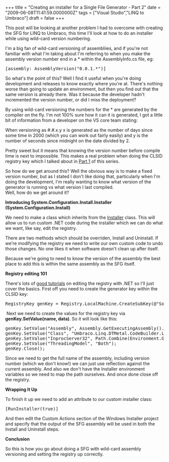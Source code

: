 ﻿+++
title = "Creating an installer for a Single File Generator - Part 2"
date = "2009-06-08T11:41:59.0000000Z"
tags = ["Visual Studio","LINQ to Umbraco"]
draft = false
+++

<p>This post will be looking at another problem I had to overcome with creating the SFG for LINQ to Umbraco, this time I'll look at how to do an installer while using wild-card version numbering.</p>
<p>I'm a big fan of wild-card versioning of assembliies, and if you're not familiar with what I'm taking about I'm referring to when you make the assembly version number end in a * within the AssemblyInfo.cs file, eg:</p>
<pre class="brush:csharp">[assembly: AssemblyVersion("0.0.1.*")]</pre>
<p>So what's the point of this? Well I find it useful when you're doing development and releases to know exactly where you're at.&nbsp;There's nothing worse than going to update an environment, but then you find out that the same version is already there. Was it because the developer hadn't incremented the version number, or did I miss the deployment?</p>
<p>By using wild-card versioning the numbers&nbsp;for the * are generated by the compiler on the fly. I'm not 100% sure how it can it is generated, I got a little bit of information from a developer on the VS core team stating:</p>
<p>When versioning as #.#.x.y x is generated as the number of days since some time in 2000 (which you can work out fairly easily) and y is the number of seconds since midnight on&nbsp;the date divided by 2.</p>
<p>Pretty sweet but it means that knowing the version number before compile time is next to impossible. This makes a real problem when doing the CLSID registry key which I talked about in <a href="/{localLink:1433}" target="_blank" title="Creating an installer for a Single File Generator - Part 1">Part 1</a> of this series.</p>
<p>So how do we get around this? Well the obvious way is to make a fixed version number, but as I stated I don't like doing that, particularly when I'm doing the development, I'm really wanting to know what version of the generator is running vs what version I last compiled.<br />Well, how do we get around it?</p>
<p><strong>Introducing System.Configuration.Install.Installer (System.Configuration.Install)</strong></p>
<p>We need to make a class which inherits from the <a href="http://msdn.microsoft.com/en-us/library/system.configuration.install.installer.aspx" target="_blank">Installer</a> class. This will allow us to run custom .NET code during the installer which we can do what we want, like say, edit the registry.</p>
<p>There are two methods which should be overriden, Install and Uninstall. If we're modifying the registry we need to write our own custom code to undo those changes. No one likes it when software doesn't clean up after itself.</p>
<p>Because we're going to need to know the version of the assembly the best place to add this is within the same assembly as the SFG itself.</p>
<p><strong>Registry editing 101</strong></p>
<p>There's lots of <a href="http://lmgtfy.com/?q=.net+registry+editing" target="_blank">good tutorials</a> on editing the registry with .NET so I'll just cover the basics. First off you need to create the generator key within the CLSID key:</p>
<pre class="brush:csharp">RegistryKey genKey = Registry.LocalMachine.CreateSubKey(@"Software\Microsoft\VisualStudio\9.0\CLSID\{52B316AA-1997-4c81-9969-95404C09EEB4}");</pre>
<p>&nbsp;Next we need to create the values for the registry key via <strong>genKey.SetValue(name, data)</strong>. So it will look like this:</p>
<pre class="brush:csharp">genKey.SetValue("Assembly", Assembly.GetExecutingAssembly().FullName);
genKey.SetValue("Class", "Umbraco.Linq.DTMetal.CodeBuilder.LINQtoUmbracoGenerator");
genKey.SetValue("InprocServer32", Path.Combine(Environment.GetEnvironmentVariable("SystemRoot"), @"system32\mscoree.dll"));
genKey.SetValue("ThreadingModel", "Both");
genKey.Close();
</pre>
<p>Since we need to get the full name of the assembly, including version number (which we don't know!) we can just use reflection against the current assembly. And also we don't have the Installer environment variables so we need to map the path ourselves. And once done close off the registry.</p>
<p><strong>Wrapping It Up</strong></p>
<p>To finish it up we need to add an attribute to our custom installer class:</p>
<pre class="brush:csharp">[RunInstaller(true)]</pre>
<p>And then edit the Custom Actions&nbsp;section of the Windows Installer project and specify that the output of the SFG assembly will be used in both the Install and Uninstall steps.</p>
<p><strong>Conclusion</strong></p>
<p>So this is how you go about doing a SFG with wild-card assembly versioning and setting the registry up correctly.</p>